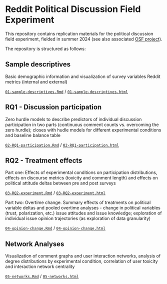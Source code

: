 # Reddit Political Discussion Field Experiment

This repository contains replication materials for the political discussion field experiment, fielded in summer 2024 (see also associated [OSF project](https://osf.io/m8g4x/)).

The repository is structured as follows:

## Sample descriptives 
Basic demographic information and visualization of survey variables
Reddit metrics (internal and external) 

[`01-sample-descriptives.Rmd`](https://github.com/lfoswald/reddit-discussion-field-experiment/blob/main/code/01-sample-descriptives.Rmd) / [`01-sample-descriptives.html`](https://raw.githack.com/lfoswald/reddit-discussion-field-experiment/main/code/01-sample-descriptives.html)

## RQ1 - Discussion participation
Zero hurdle models to describe predictors of individual discussion participation in two parts (continuous comment counts vs. overcoming the zero hurdle); closes with hudle models for different experimental conditions and baseline balance table

[`02-RQ1-participation.Rmd`](https://github.com/lfoswald/reddit-discussion-field-experiment/blob/main/code/02-RQ1-participation.Rmd) / [`02-RQ1-participation.html`](https://raw.githack.com/lfoswald/reddit-discussion-field-experiment/main/code/02-RQ1-participation.html)

## RQ2 - Treatment effects
Part one: Effects of experimental conditions on participation distributions, effects on discourse metrics (toxicity and comment length) and effects on political attitude deltas between pre and post surveys 

[`03-RQ2-experiment.Rmd`](https://github.com/lfoswald/reddit-discussion-field-experiment/blob/main/code/03-RQ2-experiment.Rmd) / [`03-RQ2-experiment.html`](https://raw.githack.com/lfoswald/reddit-discussion-field-experiment/main/code/03-RQ2-experiment.html)

Part two: Overtime change. Summary effects of treatments on political variable deltas and pooled overtime analyses - change in political variables (trust, polarization, etc.) issue attitudes and issue knowledge; exploration of individual issue opinion trajectories (as exploration of data granularity) 

[`04-opinion-change.Rmd`](https://github.com/lfoswald/reddit-discussion-field-experiment/blob/main/code/04-opinion-change.Rmd) / [`04-opinion-change.html`](https://raw.githack.com/lfoswald/reddit-discussion-field-experiment/main/code/04-opinion-change.html)

## Network Analyses
Visualization of comment graphs and user interaction networks, analysis of degree distributions by experimental condition, correlation of user toxicity and interaction network centrality 

[`05-networks.Rmd`](https://github.com/lfoswald/reddit-discussion-field-experiment/blob/main/code/05-networks.Rmd) / [`05-networks.html`](https://raw.githack.com/lfoswald/reddit-discussion-field-experiment/main/code/05-networks.html)

